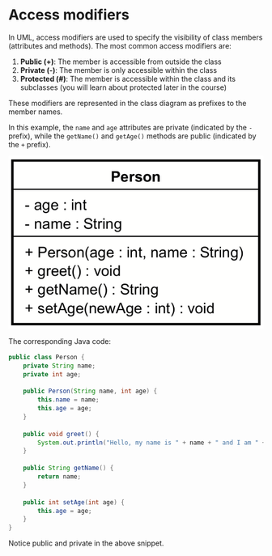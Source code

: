 # Access modifiers

In UML, access modifiers are used to specify the visibility of class members (attributes and methods). The most common access modifiers are:

1. **Public (+)**: The member is accessible from outside the class
2. **Private (-)**: The member is only accessible within the class
3. **Protected (#)**: The member is accessible within the class and its subclasses (you will learn about protected later in the course)

These modifiers are represented in the class diagram as prefixes to the member names. 

In this example, the `name` and `age` attributes are private (indicated by the `-` prefix), while the `getName()` and `getAge()` methods are public (indicated by the `+` prefix).

![access modifiers](Resources/class-example.png)

The corresponding Java code:

```java
public class Person {
    private String name;
    private int age;

    public Person(String name, int age) {
        this.name = name;
        this.age = age;
    }

    public void greet() {
        System.out.println("Hello, my name is " + name + " and I am " + age + " years old.");
    }

    public String getName() {
        return name;
    }

    public int setAge(int age) {
        this.age = age;
    }
}
```

Notice public and private in the above snippet.
